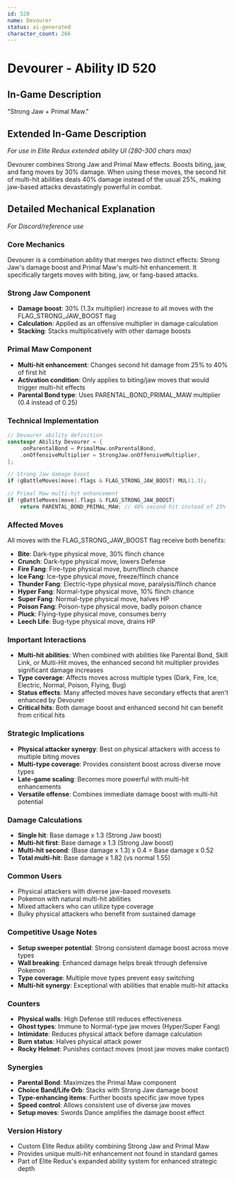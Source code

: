 ```yaml
---
id: 520
name: Devourer
status: ai-generated
character_count: 266
---
```


# Devourer - Ability ID 520

## In-Game Description
"Strong Jaw + Primal Maw."

## Extended In-Game Description
*For use in Elite Redux extended ability UI (280-300 chars max)*

Devourer combines Strong Jaw and Primal Maw effects. Boosts biting, jaw, and fang moves by 30% damage. When using these moves, the second hit of multi-hit abilities deals 40% damage instead of the usual 25%, making jaw-based attacks devastatingly powerful in combat.

## Detailed Mechanical Explanation
*For Discord/reference use*

### Core Mechanics
Devourer is a combination ability that merges two distinct effects: Strong Jaw's damage boost and Primal Maw's multi-hit enhancement. It specifically targets moves with biting, jaw, or fang-based attacks.

### Strong Jaw Component
- **Damage boost**: 30% (1.3x multiplier) increase to all moves with the FLAG_STRONG_JAW_BOOST flag
- **Calculation**: Applied as an offensive multiplier in damage calculation
- **Stacking**: Stacks multiplicatively with other damage boosts

### Primal Maw Component
- **Multi-hit enhancement**: Changes second hit damage from 25% to 40% of first hit
- **Activation condition**: Only applies to biting/jaw moves that would trigger multi-hit effects
- **Parental Bond type**: Uses PARENTAL_BOND_PRIMAL_MAW multiplier (0.4 instead of 0.25)

### Technical Implementation
```c
// Devourer ability definition
constexpr Ability Devourer = {
    .onParentalBond = PrimalMaw.onParentalBond,
    .onOffensiveMultiplier = StrongJaw.onOffensiveMultiplier,
};

// Strong Jaw damage boost
if (gBattleMoves[move].flags & FLAG_STRONG_JAW_BOOST) MUL(1.3);

// Primal Maw multi-hit enhancement
if (gBattleMoves[move].flags & FLAG_STRONG_JAW_BOOST) 
    return PARENTAL_BOND_PRIMAL_MAW; // 40% second hit instead of 25%
```

### Affected Moves
All moves with the FLAG_STRONG_JAW_BOOST flag receive both benefits:
- **Bite**: Dark-type physical move, 30% flinch chance
- **Crunch**: Dark-type physical move, lowers Defense
- **Fire Fang**: Fire-type physical move, burn/flinch chance
- **Ice Fang**: Ice-type physical move, freeze/flinch chance  
- **Thunder Fang**: Electric-type physical move, paralysis/flinch chance
- **Hyper Fang**: Normal-type physical move, 10% flinch chance
- **Super Fang**: Normal-type physical move, halves HP
- **Poison Fang**: Poison-type physical move, badly poison chance
- **Pluck**: Flying-type physical move, consumes berry
- **Leech Life**: Bug-type physical move, drains HP

### Important Interactions
- **Multi-hit abilities**: When combined with abilities like Parental Bond, Skill Link, or Multi-Hit moves, the enhanced second hit multiplier provides significant damage increases
- **Type coverage**: Affects moves across multiple types (Dark, Fire, Ice, Electric, Normal, Poison, Flying, Bug)
- **Status effects**: Many affected moves have secondary effects that aren't enhanced by Devourer
- **Critical hits**: Both damage boost and enhanced second hit can benefit from critical hits

### Strategic Implications
- **Physical attacker synergy**: Best on physical attackers with access to multiple biting moves
- **Multi-type coverage**: Provides consistent boost across diverse move types
- **Late-game scaling**: Becomes more powerful with multi-hit enhancements
- **Versatile offense**: Combines immediate damage boost with multi-hit potential

### Damage Calculations
- **Single hit**: Base damage x 1.3 (Strong Jaw boost)
- **Multi-hit first**: Base damage x 1.3 (Strong Jaw boost)  
- **Multi-hit second**: (Base damage x 1.3) x 0.4 = Base damage x 0.52
- **Total multi-hit**: Base damage x 1.82 (vs normal 1.55)

### Common Users
- Physical attackers with diverse jaw-based movesets
- Pokemon with natural multi-hit abilities
- Mixed attackers who can utilize type coverage
- Bulky physical attackers who benefit from sustained damage

### Competitive Usage Notes
- **Setup sweeper potential**: Strong consistent damage boost across move types
- **Wall breaking**: Enhanced damage helps break through defensive Pokemon
- **Type coverage**: Multiple move types prevent easy switching
- **Multi-hit synergy**: Exceptional with abilities that enable multi-hit attacks

### Counters
- **Physical walls**: High Defense still reduces effectiveness
- **Ghost types**: Immune to Normal-type jaw moves (Hyper/Super Fang)
- **Intimidate**: Reduces physical attack before damage calculation
- **Burn status**: Halves physical attack power
- **Rocky Helmet**: Punishes contact moves (most jaw moves make contact)

### Synergies
- **Parental Bond**: Maximizes the Primal Maw component
- **Choice Band/Life Orb**: Stacks with Strong Jaw damage boost
- **Type-enhancing items**: Further boosts specific jaw move types
- **Speed control**: Allows consistent use of diverse jaw moves
- **Setup moves**: Swords Dance amplifies the damage boost effect

### Version History
- Custom Elite Redux ability combining Strong Jaw and Primal Maw
- Provides unique multi-hit enhancement not found in standard games
- Part of Elite Redux's expanded ability system for enhanced strategic depth